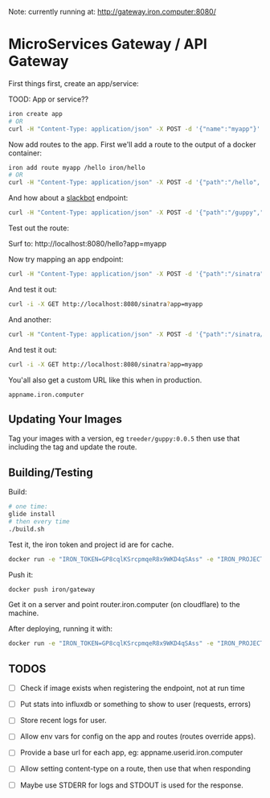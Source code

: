 Note: currently running at: http://gateway.iron.computer:8080/

# MicroServices Gateway / API Gateway

First things first, create an app/service:

TOOD: App or service??

```sh
iron create app
# OR
curl -H "Content-Type: application/json" -X POST -d '{"name":"myapp"}' http://localhost:8080/api/v1/apps
```

Now add routes to the app. First we'll add a route to the output of a docker container:

```sh
iron add route myapp /hello iron/hello
# OR
curl -H "Content-Type: application/json" -X POST -d '{"path":"/hello", "image":"iron/hello", "type":"run"}' http://localhost:8080/api/v1/apps/myapp/routes
```

And how about a [slackbot](https://github.com/treeder/slackbots/tree/master/guppy) endpoint:

```sh
curl -H "Content-Type: application/json" -X POST -d '{"path":"/guppy","image":"treeder/guppy:0.0.2", "content_type": "application/json"}' http://localhost:8080/api/v1/apps/myapp/routes
```

Test out the route:

Surf to: http://localhost:8080/hello?app=myapp

Now try mapping an app endpoint:

```sh
curl -H "Content-Type: application/json" -X POST -d '{"path":"/sinatra","image":"treeder/hello-sinatra", "type":"app", "cpath":"/"}' http://localhost:8080/api/v1/apps/myapp/routes
```

And test it out:

```sh
curl -i -X GET http://localhost:8080/sinatra?app=myapp
```

And another:

```sh
curl -H "Content-Type: application/json" -X POST -d '{"path":"/sinatra/ping","image":"treeder/hello-sinatra", "type":"app", "cpath":"/ping"}' http://localhost:8080/api/v1/apps/myapp/routes
```

And test it out:

```sh
curl -i -X GET http://localhost:8080/sinatra?app=myapp
```

You'all also get a custom URL like this when in production.

```
appname.iron.computer
```

## Updating Your Images

Tag your images with a version, eg `treeder/guppy:0.0.5` then use that including the tag and update
the route.

## Building/Testing

Build:

```sh
# one time:
glide install
# then every time
./build.sh
```

Test it, the iron token and project id are for cache.

```sh
docker run -e "IRON_TOKEN=GP8cqlKSrcpmqeR8x9WKD4qSAss" -e "IRON_PROJECT_ID=4fd2729368a0197d1102056b" -e "CLOUDFLARE_EMAIL=treeder@gmail.com" -e "CLOUDFLARE_API_KEY=X" --rm -it --privileged -p 8080:8080 iron/gateway
```

Push it:

```sh
docker push iron/gateway
```

Get it on a server and point router.iron.computer (on cloudflare) to the machine.

After deploying, running it with:

```sh
docker run -e "IRON_TOKEN=GP8cqlKSrcpmqeR8x9WKD4qSAss" -e "IRON_PROJECT_ID=4fd2729368a0197d1102056b" --name irongateway -it --privileged --net=host -p 8080:8080 -d --name irongateway iron/gateway
```

## TODOS

* [ ] Check if image exists when registering the endpoint, not at run time
* [ ] Put stats into influxdb or something to show to user (requests, errors)
* [ ] Store recent logs for user.  
* [ ] Allow env vars for config on the app and routes (routes override apps). 
* [ ] Provide a base url for each app, eg: appname.userid.iron.computer
* [ ] Allow setting content-type on a route, then use that when responding
* [ ] Maybe use STDERR for logs and STDOUT is used for the response.
 